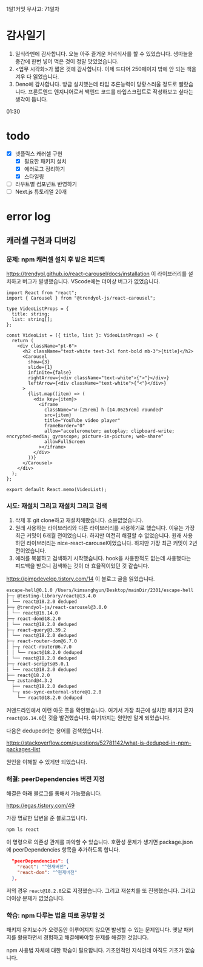 1일1커밋 무사고: 71일차

# 감사일기

1. 일식라멘에 감사합니다. 오늘 아주 즐거운 저녁식사를 할 수 있었습니다. 생마늘을 중간에 한번 넣어 먹은 것이 정말 맛있었습니다.
2. <업무 시각화>가 짧은 것에 감사합니다. 이제 드디어 250페이지 밖에 안 되는 책을 겨우 다 읽었습니다.
3. Deno에 감사합니다. 방금 설치했는데 타입 추론능력이 당황스러울 정도로 빨랐습니다. 프론트엔드 엔지니어로서 백엔드 코드를 타입스크립트로 작성하보고 싶다는 생각이 듭니다.

01:30

# todo

- [x] 넷플릭스 캐러셀 구현
  - [x] 필요한 패키지 설치
  - [x] 에러로그 정리하기
  - [x] 스타일링
- [ ] 라우트별 컴포넌트 반영하기
- [ ] Next.js 튜토리얼 20개

# error log

## 캐러셀 구현과 디버깅

### 문제: npm 캐러셀 설치 후 받은 피드백

https://trendyol.github.io/react-carousel/docs/installation 이 라이브러리를 설치하고 버그가 발생했습니다. VScode에는 더이상 버그가 없었습니다.

```tsx
import React from "react";
import { Carousel } from "@trendyol-js/react-carousel";

type VideoListProps = {
  title: string;
  list: string[];
};

const VideoList = ({ title, list }: VideoListProps) => {
  return (
    <div className="pt-6">
      <h2 className="text-white text-3xl font-bold mb-3">{title}</h2>
      <Carousel
        show={3}
        slide={1}
        infinite={false}
        rightArrow={<div className="text-white">{">"}</div>}
        leftArrow={<div className="text-white">{"<"}</div>}
      >
        {list.map((item) => (
          <div key={item}>
            <iframe
              className="w-[25rem] h-[14.0625rem] rounded"
              src={item}
              title="YouTube video player"
              frameBorder="0"
              allow="accelerometer; autoplay; clipboard-write; encrypted-media; gyroscope; picture-in-picture; web-share"
              allowFullScreen
            ></iframe>
          </div>
        ))}
      </Carousel>
    </div>
  );
};

export default React.memo(VideoList);
```

### 시도: 재설치 그리고 재설치 그리고 검색

1. 삭제 후 git clone하고 재설치해봤습니다. 소용없었습니다.
2. 원래 사용하는 라이브러리와 다른 라이브러리를 사용하기로 했습니다. 이유는 가장 최근 커밋이 6개월 전이었습니다. 하지만 여전히 해결할 수 없었습니다. 원래 사용하던 라이브러리는 nice-react-carousel이었습니다. 하지만 가장 최근 커밋이 2년 전이었습니다.
3. 에러를 복붙하고 검색하기 시작했습니다. hook을 사용한적도 없는데 사용했다는 피드백을 받으니 검색하는 것이 더 효율적이었던 것 같습니다.

https://pimpdevelop.tistory.com/14 이 블로그 글을 읽었습니다.

```sh
escape-hell@0.1.0 /Users/kimsanghyun/Desktop/mainDir/2301/escape-hell
├─┬ @testing-library/react@13.4.0
│ └── react@18.2.0 deduped
├─┬ @trendyol-js/react-carousel@3.0.0
│ └── react@16.14.0
├─┬ react-dom@18.2.0
│ └── react@18.2.0 deduped
├─┬ react-query@3.39.2
│ └── react@18.2.0 deduped
├─┬ react-router-dom@6.7.0
│ ├─┬ react-router@6.7.0
│ │ └── react@18.2.0 deduped
│ └── react@18.2.0 deduped
├─┬ react-scripts@5.0.1
│ └── react@18.2.0 deduped
├── react@18.2.0
└─┬ zustand@4.3.2
  ├── react@18.2.0 deduped
  └─┬ use-sync-external-store@1.2.0
    └── react@18.2.0 deduped
```

커맨드라인에서 이런 아웃 풋을 확인했습니다. 여기서 가장 최근에 설치한 패키지 혼자 `react@16.14.0`인 것을 발견했습니다. 여기까지는 원인만 알게 되었습니다.

다음은 deduped라는 용어를 검색했습니다.

https://stackoverflow.com/questions/52781142/what-is-deduped-in-npm-packages-list

원인을 이해할 수 있게만 되었습니다.

### 해결: peerDependencies 버전 지정

해결은 아래 블로그를 통해서 가능했습니다.

https://egas.tistory.com/49

가장 명료한 답변을 준 블로그입니다.

```sh
npm ls react
```

이 명령으로 의존성 관계를 파악할 수 있습니다. 호환성 문제가 생기면 package.json에 peerDependencies 항목을 추가하도록 합니다.

```json
  "peerDependencies": {
    "react": "^현재버전",
    "react-dom": "^현재버전"
  },
```

저의 경우 `react@18.2.0`으로 지정했습니다. 그리고 재설치를 또 진행했습니다. 그리고 더이상 문제가 없었습니다.

### 학습: npm 다루는 법을 따로 공부할 것

패키지 유지보수가 오랫동안 이루어지지 않으면 발생할 수 있는 문제입니다. 옛날 패키지를 활용하면서 경험하고 해결해봐야할 문제를 해결한 것입니다.

npm 사용법 자체에 대한 학습이 필요합니다. 기초인적인 지식인데 아직도 기초가 없습니다.
